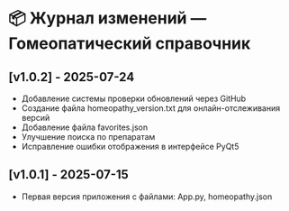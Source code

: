 # 📦 Журнал изменений — Гомеопатический справочник

## [v1.0.2] - 2025-07-24
- Добавление системы проверки обновлений через GitHub
- Создание файла homeopathy_version.txt для онлайн-отслеживания версий
- Добавление файла favorites.json
- Улучшение поиска по препаратам
- Исправление ошибки отображения в интерфейсе PyQt5

## [v1.0.1] - 2025-07-15
- Первая версия приложения с файлами: App.py, homeopathy.json
